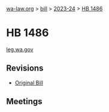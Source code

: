 [wa-law.org](/) > [bill](/bill/) > [2023-24](/bill/2023-24/) > [HB 1486](/bill/2023-24/hb/1486/)

# HB 1486
[leg.wa.gov](https://app.leg.wa.gov/billsummary?BillNumber=1486&Year=2023&Initiative=false)

## Revisions
* [Original Bill](1/)

## Meetings